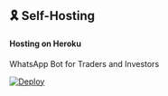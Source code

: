 ## 🎗 Self-Hosting
 
 #### **Hosting on Heroku**
 WhatsApp Bot for Traders and Investors

[![Deploy](https://www.herokucdn.com/deploy/button.svg)](https://heroku.com/deploy?template=https://github.com/v0idexis/ICBot/tree/master)
